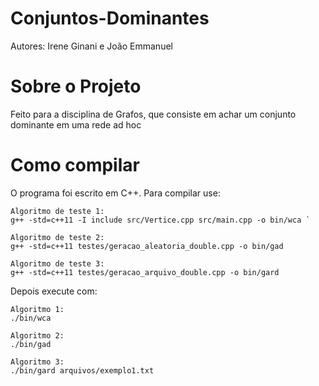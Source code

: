 # Conjuntos-Dominantes

Autores: Irene Ginani e João Emmanuel

# Sobre o Projeto
Feito para a disciplina de Grafos, que consiste em achar um conjunto dominante em uma rede ad hoc

# Como compilar

O programa foi escrito em C++. Para compilar use:
```
Algoritmo de teste 1:
g++ -std=c++11 -I include src/Vertice.cpp src/main.cpp -o bin/wca `

Algoritmo de teste 2:
g++ -std=c++11 testes/geracao_aleatoria_double.cpp -o bin/gad

Algoritmo de teste 3:
g++ -std=c++11 testes/geracao_arquivo_double.cpp -o bin/gard

```
Depois execute com:
```
Algoritmo 1:
./bin/wca

Algoritmo 2:
./bin/gad 

Algoritmo 3:
./bin/gard arquivos/exemplo1.txt
```

